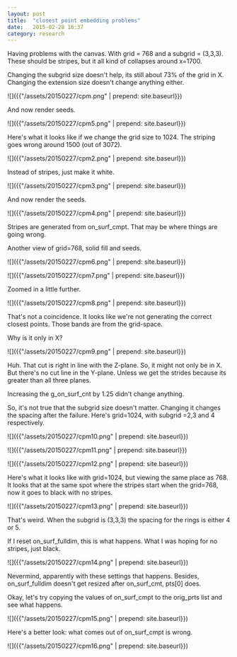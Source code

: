 ```yaml
---
layout: post
title:  "closest point embedding problems"
date:   2015-02-28 16:37
category: research 
---
```

Having problems with the canvas. With grid = 768 and a subgrid = (3,3,3).
These should be stripes, but it all kind of collapses around x=1700.

Changing the subgrid size doesn't help, its still about 73% of the grid in X.
Changing the extension size doesn't change anything either.


![]({{"/assets/20150227/cpm.png" | prepend: site.baseurl}})

And now render seeds.

![]({{"/assets/20150227/cpm5.png" | prepend: site.baseurl}})

Here's what it looks like if we change the grid size to 1024.
The striping goes wrong around 1500 (out of 3072).

![]({{"/assets/20150227/cpm2.png" | prepend: site.baseurl}})


Instead of stripes, just make it white.

![]({{"/assets/20150227/cpm3.png" | prepend: site.baseurl}})

And now render the seeds.

![]({{"/assets/20150227/cpm4.png" | prepend: site.baseurl}})

Stripes are generated from on_surf_cmpt. That may be where things are going wrong.

Another view of grid=768, solid fill and seeds.

![]({{"/assets/20150227/cpm6.png" | prepend: site.baseurl}})

![]({{"/assets/20150227/cpm7.png" | prepend: site.baseurl}})

Zoomed in a little further.

![]({{"/assets/20150227/cpm8.png" | prepend: site.baseurl}})

That's not a coincidence. It looks like we're not generating the correct 
closest points. Those bands are from the grid-space.


Why is it only in X?

![]({{"/assets/20150227/cpm9.png" | prepend: site.baseurl}})

Huh. That cut is right in line with the Z-plane. So, it might not only be in X.
But there's no cut line in the Y-plane. Unless we get the strides because
its greater than all three planes.

Increasing the g_on_surf_cnt by 1.25 didn't change anything.

So, it's not true that the subgrid size doesn't matter. Changing it changes
the spacing after the failure.  Here's grid=1024, with subgrid =2,3 and 4 respectively.

![]({{"/assets/20150227/cpm10.png" | prepend: site.baseurl}})

![]({{"/assets/20150227/cpm11.png" | prepend: site.baseurl}})

![]({{"/assets/20150227/cpm12.png" | prepend: site.baseurl}})

Here's what it looks like with grid=1024, but viewing the same place as 768.
It looks that at the same spot where the stripes start when the grid=768,
now it goes to black with no stripes.

![]({{"/assets/20150227/cpm13.png" | prepend: site.baseurl}})

That's weird. When the subgrid is (3,3,3) the spacing for the rings is either 4 or 5.



If I reset on_surf_fulldim, this is what happens. What I was hoping for no stripes, just black.

![]({{"/assets/20150227/cpm14.png" | prepend: site.baseurl}})

Nevermind, apparently with these settings that happens. Besides, on_surf_fulldim
doesn't get resized after on_surf_cmt, pts[0] does.

Okay, let's try copying the values of on_surf_cmpt to the orig_prts list and see what happens.

![]({{"/assets/20150227/cpm15.png" | prepend: site.baseurl}})

Here's a better look: what comes out of on_surf_cmpt is wrong.

![]({{"/assets/20150227/cpm16.png" | prepend: site.baseurl}})


